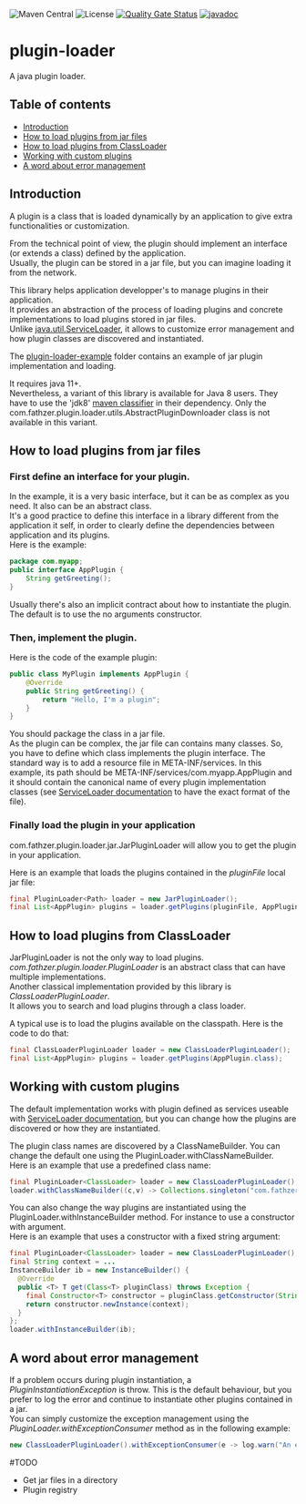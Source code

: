 ![Maven Central](https://img.shields.io/maven-central/v/com.fathzer/plugin-loader)
![License](https://img.shields.io/badge/license-Apache%202.0-brightgreen.svg)
[![Quality Gate Status](https://sonarcloud.io/api/project_badges/measure?project=fathzer_plugin-loader&metric=alert_status)](https://sonarcloud.io/summary/new_code?id=fathzer_plugin-loader)
[![javadoc](https://javadoc.io/badge2/com.fathzer/plugin-loader/javadoc.svg)](https://javadoc.io/doc/com.fathzer/plugin-loader)

# plugin-loader
A java plugin loader.

## Table of contents
- [Introduction](#introduction)
- [How to load plugins from jar files](#how-to-load-plugins-from-jar-files)
- [How to load plugins from ClassLoader](#how-to-load-plugins-from-classloader)
- [Working with custom plugins](#working-with-custom-plugins)
- [A word about error management](#a-word-about-error-management)

## Introduction
A plugin is a class that is loaded dynamically by an application to give extra functionalities or customization.

From the technical point of view, the plugin should implement an interface (or extends a class) defined by the application.  
Usually, the plugin can be stored in a jar file, but you can imagine loading it from the network.

This library helps application developper's to manage plugins in their application.  
It provides an abstraction of the process of loading plugins and concrete implementations to load plugins stored in jar files.  
Unlike [java.util.ServiceLoader](https://docs.oracle.com/en/java/javase/11/docs/api/java.base/java/util/ServiceLoader.html), it allows to customize error management and how plugin classes are discovered and instantiated.

The [plugin-loader-example](https://github.com/fathzer/plugin-loader/tree/main/plugin-loader-example) folder contains an example of jar plugin implementation and loading.

It requires java 11+.  
Nevertheless, a variant of this library is available for Java 8 users. They have to use the 'jdk8' [maven classifier](https://www.baeldung.com/maven-artifact-classifiers#bd-3-consuming-jar-artifact-of-a-specific-java-version) in their dependency. Only the com.fathzer.plugin.loader.utils.AbstractPluginDownloader class is not available in this variant.

## How to load plugins from jar files

### First define an interface for your plugin.

In the example, it is a very basic interface, but it can be as complex as you need. It also can be an abstract class.  
It's a good practice to define this interface in a library different from the application it self, in order to clearly define the dependencies between application and its plugins.  
Here is the example:

```java
package com.myapp;
public interface AppPlugin {
    String getGreeting();
}
```

Usually there's also an implicit contract about how to instantiate the plugin. The default is to use the no arguments constructor.

### Then, implement the plugin.
Here is the code of the example plugin:

```java
public class MyPlugin implements AppPlugin {
    @Override
    public String getGreeting() {
        return "Hello, I'm a plugin";
    }
}
```

You should package the class in a jar file.  
As the plugin can be complex, the jar file can contains many classes. So, you have to define which class implements the plugin interface. The standard way is to add a resource file in META-INF/services. In this example, its path should be META-INF/services/com.myapp.AppPlugin and it should contain the canonical name of every plugin implementation classes (see [ServiceLoader documentation](https://docs.oracle.com/en/java/javase/11/docs/api/java.base/java/util/ServiceLoader.html) to have the exact format of the file).  

### Finally load the plugin in your application

com.fathzer.plugin.loader.jar.JarPluginLoader will allow you to get the plugin in your application.

Here is an example that loads the plugins contained in the *pluginFile* local jar file:

```java
final PluginLoader<Path> loader = new JarPluginLoader();
final List<AppPlugin> plugins = loader.getPlugins(pluginFile, AppPlugin.class);
```


## How to load plugins from ClassLoader
JarPluginLoader is not the only way to load plugins. *com.fathzer.plugin.loader.PluginLoader* is an abstract class that can have multiple implementations.  
Another classical implementation provided by this library is *ClassLoaderPluginLoader*.  
It allows you to search and load plugins through a class loader.

A typical use is to load the plugins available on the classpath. Here is the code to do that:
```java
final ClassLoaderPluginLoader loader = new ClassLoaderPluginLoader();
final List<AppPlugin> plugins = loader.getPlugins(AppPlugin.class);
```

## Working with custom plugins
The default implementation works with plugin defined as services useable with [ServiceLoader documentation](https://docs.oracle.com/en/java/javase/11/docs/api/java.base/java/util/ServiceLoader.html), but you can change how the plugins are discovered or how they are instantiated.

The plugin class names are discovered by a ClassNameBuilder. You can change the default one using the PluginLoader.withClassNameBuilder.  
Here is an example that use a predefined class name:
```java
final PluginLoader<ClassLoader> loader = new ClassLoaderPluginLoader();
loader.withClassNameBuilder((c,v) -> Collections.singleton("com.fathzer.MyPlugin"));
```

You can also change the way plugins are instantiated using the PluginLoader.withInstanceBuilder method. For instance to use a constructor with argument.  
Here is an example that uses a constructor with a fixed string argument:
```java
final PluginLoader<ClassLoader> loader = new ClassLoaderPluginLoader();
final String context = ...
InstanceBuilder ib = new InstanceBuilder() {
  @Override
  public <T> T get(Class<T> pluginClass) throws Exception {
    final Constructor<T> constructor = pluginClass.getConstructor(String.class);
    return constructor.newInstance(context);
  }
};
loader.withInstanceBuilder(ib);
```

## A word about error management
If a problem occurs during plugin instantiation, a *PluginInstantiationException* is throw. This is the default behaviour, but you prefer to log the error and continue to instantiate other plugins contained in a jar.  
You can simply customize the exception management using the *PluginLoader.withExceptionConsumer* method as in the following example:
```java
new ClassLoaderPluginLoader().withExceptionConsumer(e -> log.warn("An error occured while loading plugins", e));
```

#TODO
- Get jar files in a directory
- Plugin registry
